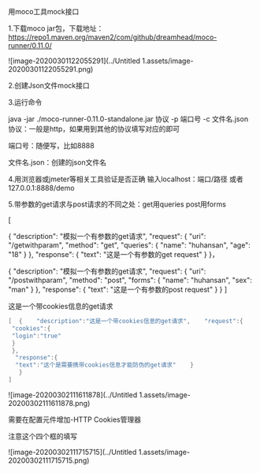 用moco工具mock接口

1.下载moco  jar包，下载地址：https://repo1.maven.org/maven2/com/github/dreamhead/moco-runner/0.11.0/

![image-20200301122055291](../Untitled 1.assets/image-20200301122055291.png)

2.创建Json文件mock接口

3.运行命令

java -jar ./moco-runner-0.11.0-standalone.jar 协议 -p 端口号 -c 文件名.json
协议：一般是http，如果用到其他的协议填写对应的即可

端口号：随便写，比如8888

文件名.json：创建的json文件名

4.用浏览器或jmeter等相关工具验证是否正确
输入localhost：端口/路径   或者 127.0.0.1:8888/demo

5.带参数的get请求与post请求的不同之处：get用queries  post用forms

[

{
    "description": "模拟一个有参数的get请求",
    "request": {
        "uri": "/getwithparam",
        "method": "get",
        "queries": {
            "name": "huhansan",
            "age": "18"
        }
    },
    "response": {
        "text": "这是一个有参数的get request"
    }
}，



{
    "description": "模拟一个有参数的get请求",
    "request": {
      "uri": "/postwithparam",
      "method": "post",
      "forms": {
        "name": "huhansan",
        "sex": "man"
      }
    },
    "response": {
      "text": "这是一个有参数的post request"
    }
  }
]



这是一个带cookies信息的get请求

```java
[  {    "description":"这是一个带cookies信息的get请求",    "request":{      "uri":"/get/with/cookies",      "method":"get",      
 "cookies":{
 "login":"true"      
 }
 },
  "response":{     
  "text":"这个是需要携带cookies信息才能防伪的get请求"    }  
   }
]
```

![image-20200302111611878](../Untitled 1.assets/image-20200302111611878.png)

需要在配置元件增加-HTTP Cookies管理器

注意这个四个框的填写

![image-20200302111715715](../Untitled 1.assets/image-20200302111715715.png)